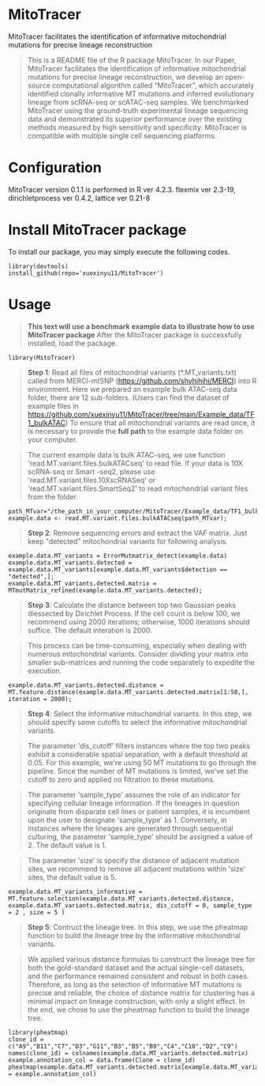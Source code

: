 # MitoTracer
MitoTracer facilitates the identification of informative mitochondrial mutations for precise lineage reconstruction
>This is a README file of the R package MitoTracer. In our Paper, MitoTracer facilitates the identification of informative mitochondrial mutations for precise lineage reconstruction, we develop an open-source computational algorithm called “MitoTracer”, which accurately identified clonally informative MT mutations and inferred evolutionary lineage from scRNA-seq or scATAC-seq samples. We benchmarked MitoTracer using the ground-truth experimental lineage sequencing data and demonstrated its superior performance over the existing methods measured by high sensitivity and specificity. MitoTracer is compatible with multiple single cell sequencing platforms.
# Configuration
MitoTracer version 0.1.1 is performed in R ver 4.2.3.
flexmix ver 2.3-19, dirichletprocess ver 0.4.2, lattice ver 0.21-8
# Install MitoTracer package
To install our package, you may simply execute the following codes.
```
library(devtools)
install_github(repo='xuexinyu11/MitoTracer')
```
# Usage
>**This text will use a benchmark example data to illustrate how to use MitoTracer package**
>After the MitoTracer package is successfully installed, load the package.
```
library(MitoTracer)
```
>**Step 1**: Read all files of mitochondrial variants (*.MT_variants.txt) called from MERCI-mtSNP (https://github.com/shyhihihi/MERCI) into R environment. Here we prepared an example bulk ATAC-seq data folder, there are 12 sub-folders. (Users can find the dataset of example files in https://github.com/xuexinyu11/MitoTracer/tree/main/Example_data/TF1_bulkATAC)
>To ensure that all mitochondrial variants are read once, it is necessary to provide the **full path** to the example data folder on your computer.

>The current example data is bulk ATAC-seq, we use function 'read.MT.variant.files.bulkATACseq' to read file. If your data is 10X scRNA-seq or Smart -seq2, please use 'read.MT.variant.files.10XscRNASeq' or 'read.MT.variant.files.SmartSeq2' to read mitochondrial variant files from the folder.
```
path_MTvar="/the_path_in_your_computer/MitoTracer/Example_data/TF1_bulkATAC";
example.data <- read.MT.variant.files.bulkATACseq(path_MTvar);
```
>**Step 2**: Remove sequencing errors and extract the VAF matrix. Just keep "detected" mitochondrial variants for following analysis.
```
example.data.MT_variants = ErrorMutmatrix_detect(example.data)
example.data.MT_variants.detected = example.data.MT_variants[example.data.MT_variants$detection == "detected",];
example.data.MT_variants.detected.matrix = MTmutMatrix_refined(example.data.MT_variants.detected);
```
>**Step 3**: Calculate the distance between top two Gaussian peaks diessected by Dirichlet Process. If the cell count is below 100, we recommend using 2000 iterations; otherwise, 1000 iterations should suffice. The default interation is 2000.

>This process can be time-consuming, especially when dealing with numerous mitochondrial variants. Consider dividing your matrix into smaller sub-matrices and running the code separately to expedite the execution.
```
example.data.MT_variants.detected.distance = MT.feature.distance(example.data.MT_variants.detected.matrix[1:50,], iteration = 2000);
```
>**Step 4**: Select the informative mitochondrial variants. In this step, we should specify some cutoffs to select the informative mitochondrial variants.

>The parameter 'dis_cutoff' filters instances where the top two peaks exhibit a considerable spatial separation, with a default threshold at 0.05. For this example, we're using 50 MT mutations to go through the pipeline. Since the number of MT mutations is limited, we've set the cutoff to zero and applied no filtration to these mutations.

>The parameter 'sample_type' assumes the role of an indicator for specifying cellular lineage information. If the lineages in question originate from disparate cell lines or patient samples, it is incumbent upon the user to designate 'sample_type' as 1. Conversely, in instances where the lineages are generated through sequential culturing, the parameter 'sample_type' should be assigned a value of 2. The default value is 1.

>The parameter 'size' is specify the distance of adjacent mutation sites, we recommend to remove all adjacent mutations within 'size' sites, the default value is 5. 
```
example.data.MT_variants_informative = MT.feature.selection(example.data.MT_variants.detected.distance, example.data.MT_variants.detected.matrix, dis_cutoff = 0, sample_type = 2 , size = 5 )
```
>**Step 5**: Contruct the lineage tree. In this step, we use the pheatmap function to build the lineage tree by the informative mitochondrial variants.

>We applied various distance formulas to construct the lineage tree for both the gold-standard dataset and the actual single-cell datasets, and the performance remained consistent and robust in both cases. Therefore, as long as the selection of informative MT mutations is precise and reliable, the choice of distance matrix for clustering has a minimal impact on lineage construction, with only a slight effect. In the end, we chose to use the pheatmap function to build the lineage tree.
```
library(pheatmap)
clone_id = c("A9","B11","C7","D3","G11","B3","B5","B9","C4","C10","D2","C9")
names(clone_id) = colnames(example.data.MT_variants.detected.matrix)
example.annotation_col = data.frame(Clone = clone_id)
pheatmap(example.data.MT_variants.detected.matrix[example.data.MT_variants_informative,],annotation_col = example.annotation_col)

```




